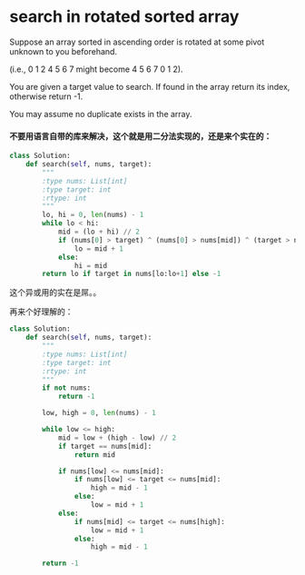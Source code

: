 # search in rotated sorted array

Suppose an array sorted in ascending order is rotated at some pivot unknown to you beforehand.

(i.e., 0 1 2 4 5 6 7 might become 4 5 6 7 0 1 2).

You are given a target value to search. If found in the array return its index, otherwise return -1.

You may assume no duplicate exists in the array.

#### 不要用语言自带的库来解决，这个就是用二分法实现的，还是来个实在的：

```python
class Solution:
    def search(self, nums, target):
        """
        :type nums: List[int]
        :type target: int
        :rtype: int
        """
        lo, hi = 0, len(nums) - 1
        while lo < hi:
            mid = (lo + hi) // 2
            if (nums[0] > target) ^ (nums[0] > nums[mid]) ^ (target > nums[mid]):
                lo = mid + 1
            else:
                hi = mid
        return lo if target in nums[lo:lo+1] else -1
```
这个异或用的实在是屌。。


再来个好理解的：

```Python
class Solution:
    def search(self, nums, target):
        """
        :type nums: List[int]
        :type target: int
        :rtype: int
        """
        if not nums:
            return -1

        low, high = 0, len(nums) - 1

        while low <= high:
            mid = low + (high - low) // 2
            if target == nums[mid]:
                return mid

            if nums[low] <= nums[mid]:
                if nums[low] <= target <= nums[mid]:
                    high = mid - 1
                else:
                    low = mid + 1
            else:
                if nums[mid] <= target <= nums[high]:
                    low = mid + 1
                else:
                    high = mid - 1

        return -1
```

